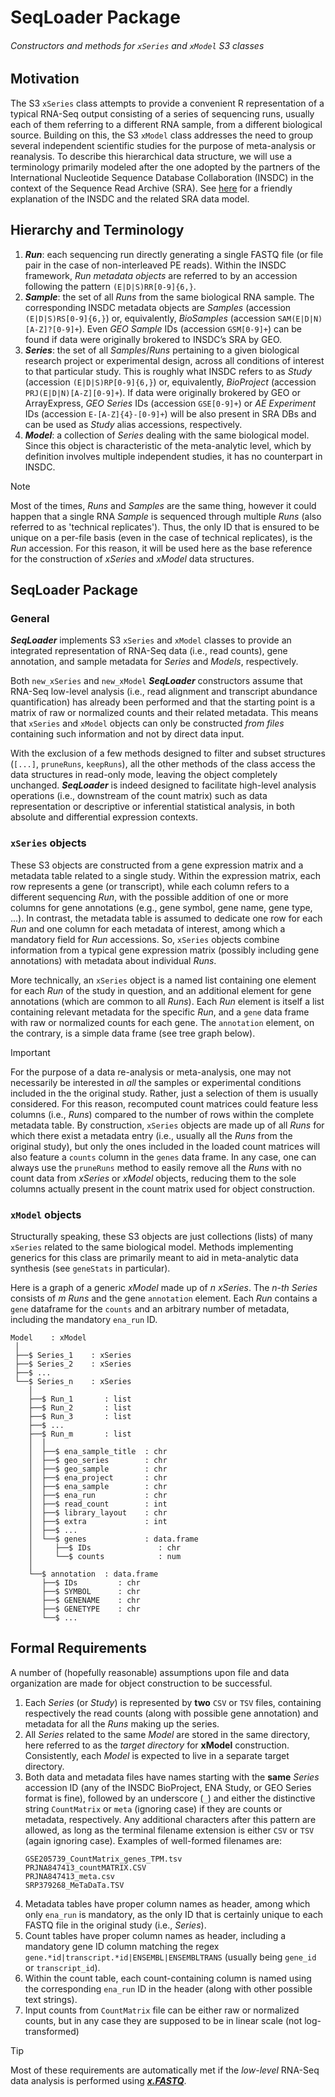 # SeqLoader Package
###### Constructors and methods for `xSeries` and `xModel` S3 classes

## Motivation
The S3 `xSeries` class attempts to provide a convenient R representation of a
typical RNA-Seq output consisting of a series of sequencing runs, usually each
of them referring to a different RNA sample, from a different biological source.
Building on this, the S3 `xModel` class addresses the need to group several
independent scientific studies for the purpose of meta-analysis or reanalysis.
To describe this hierarchical data structure, we will use a terminology
primarily modeled after the one adopted by the partners of the International
Nucleotide Sequence Database Collaboration (INSDC) in the context of the
Sequence Read Archive (SRA).
See [here](https://feat-fear.github.io/logSpace/docs/genomics/INSDC/) for a
friendly explanation of the INSDC and the related SRA data model.

## Hierarchy and Terminology
1. ___Run___: each sequencing run directly generating a single FASTQ file (or
   file pair in the case of non-interleaved PE reads). Within the INSDC
   framework, _Run metadata objects_ are referred to by an accession following
   the pattern `(E|D|S)RR[0-9]{6,}`.
1. ___Sample___: the set of all _Runs_ from the same biological RNA sample.
   The corresponding INSDC metadata objects are _Samples_ (accession
   `(E|D|S)RS[0-9]{6,}`) or, equivalently, _BioSamples_ (accession
   `SAM(E|D|N)[A-Z]?[0-9]+`). Even _GEO Sample_ IDs (accession `GSM[0-9]+`) can
   be found if data were originally brokered to INSDC’s SRA by GEO.
1. ___Series___: the set of all _Samples_/_Runs_ pertaining to a given
   biological research project or experimental design, across all conditions of
   interest to that particular study. This is roughly what INSDC refers to as
   _Study_ (accession `(E|D|S)RP[0-9]{6,}`) or, equivalently, _BioProject_
   (accession `PRJ(E|D|N)[A-Z][0-9]+`). If data were originally brokered by GEO
   or ArrayExpress, _GEO Series_ IDs (accession `GSE[0-9]+`) or _AE Experiment_
   IDs (accession `E-[A-Z]{4}-[0-9]+`) will be also present in SRA DBs and can
   be used as _Study_ alias accessions, respectively.
1. ___Model___: a collection of _Series_ dealing with the same biological model.
   Since this object is characteristic of the meta-analytic level, which by
   definition involves multiple independent studies, it has no counterpart in
   INSDC.

> [!NOTE]
> Most of the times, _Runs_ and _Samples_ are the same thing, however it could
> happen that a single RNA _Sample_ is sequenced through multiple _Runs_ (also
> referred to as 'technical replicates'). Thus, the only ID that is ensured to
> be unique on a per-file basis (even in the case of technical replicates), is
> the _Run_ accession. For this reason, it will be used here as the base
> reference for the construction of _xSeries_ and _xModel_ data structures.

## SeqLoader Package
### General
___SeqLoader___ implements S3 `xSeries` and `xModel` classes to provide an
integrated representation of RNA-Seq data (i.e., read counts), gene annotation,
and sample metadata for _Series_ and _Models_, respectively.

Both `new_xSeries` and `new_xModel` ___SeqLoader___ constructors assume that
RNA-Seq low-level analysis (i.e., read alignment and transcript abundance
quantification) has already been performed and that the starting point is a
matrix of raw or normalized counts and their related metadata. This means that
`xSeries` and `xModel` objects can only be constructed _from files_ containing
such information and not by direct data input.

With the exclusion of a few methods designed to filter and subset structures
(`[...]`, `pruneRuns`, `keepRuns`), all the other methods of the class access
the data structures in read-only mode, leaving the object completely unchanged.
___SeqLoader___ is indeed designed to facilitate high-level analysis operations
(i.e., downstream of the count matrix) such as data representation or
descriptive or inferential statistical analysis, in both absolute and
differential expression contexts.  

### `xSeries` objects
These S3 objects are constructed from a gene expression matrix and a metadata
table related to a single study. Within the expression matrix, each row
represents a gene (or transcript), while each column refers to a different
sequencing _Run_, with the possible addition of one or more columns for gene
annotations (e.g., gene symbol, gene name, gene type, ...). In contrast, the
metadata table is assumed to dedicate one row for each _Run_ and one column for
each metadata of interest, among which a mandatory field for _Run_ accessions.
So, `xSeries` objects combine information from a typical gene expression matrix
(possibly including gene annotations) with metadata about individual _Runs_.

More technically, an `xSeries` object is a named list containing one element for
each _Run_ of the study in question, and an additional element for gene
annotations (which are common to all _Runs_). Each _Run_ element is itself a
list containing relevant metadata for the specific _Run_, and a `gene` data
frame with raw or normalized counts for each gene. The `annotation` element, on
the contrary, is a simple data frame (see tree graph below).

> [!IMPORTANT]
> For the purpose of a data re-analysis or meta-analysis, one may not
> necessarily be interested in _all_ the samples or experimental conditions
> included in the the original study. Rather, just a selection of them is
> usually considered. For this reason, recomputed count matrices could feature
> less columns (i.e., _Runs_) compared to the number of rows within the complete
> metadata table. By construction, `xSeries` objects are made up of all _Runs_
> for which there exist a metadata entry (i.e., usually all the _Runs_ from the
> original study), but only the ones included in the loaded count matrices will
> also feature a `counts` column in the `genes` data frame. In any case, one can
> always use the `pruneRuns` method to easily remove all the _Runs_ with no
> count data from _xSeries_ or _xModel_ objects, reducing them to the sole
> columns actually present in the count matrix used for object construction.

###  `xModel` objects
Structurally speaking, these S3 objects are just collections (lists) of many
`xSeries` related to the same biological model. Methods implementing generics
for this class are primarily meant to aid in meta-analytic data synthesis (see
`geneStats` in particular).

Here is a graph of a generic _xModel_ made up of _n_ _xSeries_. The _n-th_
_Series_ consists of _m_ _Runs_ and the gene `annotation` element. Each _Run_
contains a `gene` dataframe for the `counts` and an arbitrary number of
metadata, including the mandatory `ena_run` ID.
```
Model    : xModel
 │
 ├──$ Series_1    : xSeries
 ├──$ Series_2    : xSeries
 ├──$ ...
 └──$ Series_n    : xSeries
    │
    ├──$ Run_1       : list
    ├──$ Run_2       : list
    ├──$ Run_3       : list
    ├──$ ...
    ├──$ Run_m       : list
    │  │
    │  ├──$ ena_sample_title  : chr
    │  ├──$ geo_series        : chr
    │  ├──$ geo_sample        : chr
    │  ├──$ ena_project       : chr
    │  ├──$ ena_sample        : chr
    │  ├──$ ena_run           : chr
    │  ├──$ read_count        : int
    │  ├──$ library_layout    : chr
    │  ├──$ extra             : int
    │  ├──$ ...
    │  └──$ genes             : data.frame
    │     ├──$ IDs               : chr
    │     └──$ counts            : num
    │
    └──$ annotation  : data.frame
       ├──$ IDs         : chr
       ├──$ SYMBOL      : chr
       ├──$ GENENAME    : chr
       ├──$ GENETYPE    : chr 
       └──$ ...
  ```

## Formal Requirements
A number of (hopefully reasonable) assumptions upon file and data organization
are made for object construction to be successful.
1. Each _Series_ (or _Study_) is represented by __two__ `CSV` or `TSV` files,
   containing respectively the read counts (along with possible gene
   annotation) and metadata for all the _Runs_ making up the series.
1. All _Series_ related to the same _Model_ are stored in the same directory,
   here referred to as the _target directory_ for __xModel__ construction.
   Consistently, each _Model_ is expected to live in a separate target
   directory.
1. Both data and metadata files have names starting with the __same__ _Series_
   accession ID (any of the INSDC BioProject, ENA Study, or GEO Series format
   is fine), followed by an underscore (`_`) and either the distinctive string
   `CountMatrix` or `meta` (ignoring case) if they are counts or metadata,
   respectively. Any additional characters after this pattern are allowed, as
   long as the terminal filename extension is either `CSV` or `TSV` (again
   ignoring case). Examples of well-formed filenames are:
   ```
   GSE205739_CountMatrix_genes_TPM.tsv
   PRJNA847413_countMATRIX.CSV
   PRJNA847413_meta.csv
   SRP379268_MeTaDaTa.TSV
   ```
1. Metadata tables have proper column names as header, among which only
   `ena_run` is mandatory, as the only ID that is certainly unique to each FASTQ
   file in the original study (i.e., _Series_).
1. Count tables have proper column names as header, including a mandatory gene
   ID column matching the regex `gene.*id|transcript.*id|ENSEMBL|ENSEMBLTRANS`
   (usually being `gene_id` or `transcript_id`).
1. Within the count table, each count-containing column is named using the
   corresponding `ena_run` ID in the header (along with other possible text
   strings).
1. Input counts from `CountMatrix` file can be either raw or normalized counts,
   but in any case they are supposed to be in linear scale (not log-transformed)

> [!TIP]
> Most of these requirements are automatically met if the _low-level_ RNA-Seq
> data analysis is performed using
> [___x.FASTQ___](https://github.com/TCP-Lab/x.FASTQ).
